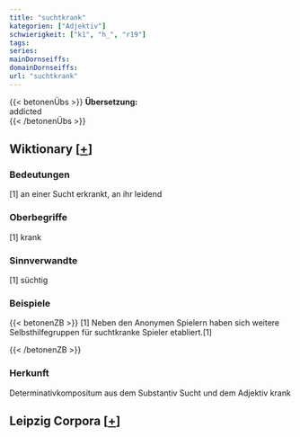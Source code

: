 ```yaml
---
title: "suchtkrank"
kategorien: ["Adjektiv"]
schwierigkeit: ["k1", "h_", "r19"]
tags:
series:
mainDornseiffs:
domainDornseiffs:
url: "suchtkrank"
---
```


{{< betonenÜbs >}}
**Übersetzung:**  
addicted  
{{< /betonenÜbs >}}

## Wiktionary [[+](https://de.wiktionary.org/wiki/suchtkrank)]

### Bedeutungen
[1] an einer Sucht erkrankt, an ihr leidend  

### Oberbegriffe
[1] krank  

### Sinnverwandte
[1] süchtig  

### Beispiele
{{< betonenZB >}}
[1] Neben den Anonymen Spielern haben sich weitere Selbsthilfegruppen für suchtkranke Spieler etabliert.[1]  

{{< /betonenZB >}}
### Herkunft
Determinativkompositum aus dem Substantiv Sucht und dem Adjektiv krank  


## Leipzig Corpora [[+](https://corpora.uni-leipzig.de/en/res?word=suchtkrank&corpusId=deu_newscrawl-public_2018)]

